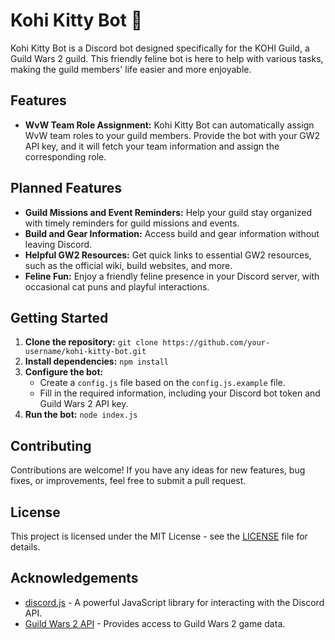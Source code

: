 # Kohi Kitty Bot 🐾

Kohi Kitty Bot is a Discord bot designed specifically for the KOHI Guild, a Guild Wars 2 guild. This friendly feline bot is here to help with various tasks, making the guild members' life easier and more enjoyable.

## Features

* **WvW Team Role Assignment:**  Kohi Kitty Bot can automatically assign WvW team roles to your guild members. Provide the bot with your GW2 API key, and it will fetch your team information and assign the corresponding role.

## Planned Features

* **Guild Missions and Event Reminders:**  Help your guild stay organized with timely reminders for guild missions and events.
* **Build and Gear Information:** Access build and gear information without leaving Discord.
* **Helpful GW2 Resources:**  Get quick links to essential GW2 resources, such as the official wiki, build websites, and more. 
* **Feline Fun:** Enjoy a friendly feline presence in your Discord server, with occasional cat puns and playful interactions.


## Getting Started

1. **Clone the repository:** `git clone https://github.com/your-username/kohi-kitty-bot.git`
2. **Install dependencies:** `npm install`
3. **Configure the bot:**
    * Create a `config.js` file based on the `config.js.example` file.
    * Fill in the required information, including your Discord bot token and Guild Wars 2 API key.
4. **Run the bot:** `node index.js`

## Contributing

Contributions are welcome! If you have any ideas for new features, bug fixes, or improvements, feel free to submit a pull request.

## License

This project is licensed under the MIT License - see the [LICENSE](LICENSE) file for details.

## Acknowledgements

* [discord.js](https://discord.js.org/) -  A powerful JavaScript library for interacting with the Discord API.
* [Guild Wars 2 API](https://wiki.guildwars2.com/wiki/API:Main) -  Provides access to Guild Wars 2 game data.
